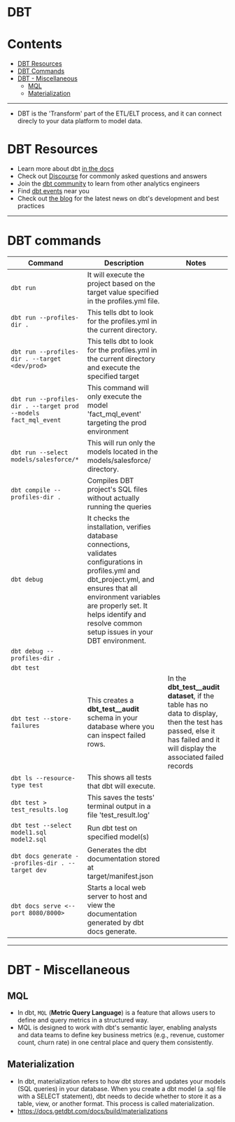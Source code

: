 # DBT

Contents
=======================
* [DBT Resources](#dbt-resources)
* [DBT Commands](#dbt-commands)
* [DBT - Miscellaneous](#dbt---miscellaneous)
     * [MQL](#mql)
     * [Materialization](#materialization)


-------------------------------------------------------------------------------


* DBT is the 'Transform' part of the ETL/ELT process, and it can connect direcly to your data platform to model data.


# DBT Resources
- Learn more about dbt [in the docs](https://docs.getdbt.com/docs/introduction)
- Check out [Discourse](https://discourse.getdbt.com/) for commonly asked questions and answers
- Join the [dbt community](http://community.getbdt.com/) to learn from other analytics engineers
- Find [dbt events](https://events.getdbt.com) near you
- Check out [the blog](https://blog.getdbt.com/) for the latest news on dbt's development and best practices

--------------------------------------

# DBT commands

| **Command**   | **Description**          |  **Notes** |
|------------|---------------|---------------|
| `dbt run`   | It will execute the project based on the target value specified in the profiles.yml file. |   |
| `dbt run --profiles-dir .`   | This tells dbt to look for the profiles.yml in the current directory. |   |
| `dbt run --profiles-dir . --target <dev/prod>`   | This tells dbt to look for the profiles.yml in the current directory and execute the specified target |   |
| `dbt run --profiles-dir . --target prod --models fact_mql_event` | This command will only execute the model 'fact_mql_event' targeting the prod environment  |   |
| `dbt run --select models/salesforce/*` | This will run only the models located in the models/salesforce/ directory. |   |
| `dbt compile --profiles-dir .`  |  Compiles DBT project's SQL files without actually running the queries |   |
| `dbt debug`   | It checks the installation, verifies database connections, validates configurations in profiles.yml and dbt_project.yml, and ensures that all environment variables are properly set. It helps identify and resolve common setup issues in your DBT environment. |   |
| `dbt debug --profiles-dir .`   |  |   |
| `dbt test`   |  |   |
| `dbt test --store-failures`   |  This creates a **dbt_test__audit** schema in your database where you can inspect failed rows. |  In the **dbt_test__audit dataset**, if the table has no data to display, then the test has passed, else it has failed and it will display the associated failed records|
| `dbt ls --resource-type test`   | This shows all tests that dbt will execute. |   |
| `dbt test > test_results.log`   | This saves the tests' terminal output in a file 'test_result.log' |   |
| `dbt test --select model1.sql model2.sql`   | Run dbt test on specified model(s) |   |
| `dbt docs generate --profiles-dir . --target dev`   | Generates the dbt documentation stored at target/manifest.json |   |
| `dbt docs serve <--port 8080/8000>`   | Starts a local web server to host and view the documentation generated by dbt docs generate. |   |

--------------------------------------

# DBT - Miscellaneous

## MQL
* In dbt, `MQL` (**Metric Query Language**) is a feature that allows users to define and query metrics in a structured way.
* MQL is designed to work with dbt's semantic layer, enabling analysts and data teams to define key business metrics (e.g., revenue, customer count, churn rate) in one central place and query them consistently.

## Materialization
* In dbt, materialization refers to how dbt stores and updates your models (SQL queries) in your database. When you create a dbt model (a .sql file with a SELECT statement), dbt needs to decide whether to store it as a table, view, or another format. This process is called materialization.
* https://docs.getdbt.com/docs/build/materializations

